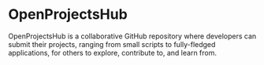 # OpenProjectsHub
OpenProjectsHub is a collaborative GitHub repository where developers can submit their projects, ranging from small scripts to fully-fledged applications, for others to explore, contribute to, and learn from.
